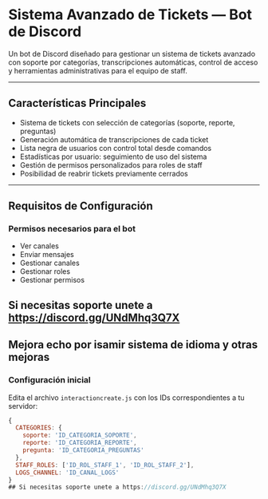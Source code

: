 # Sistema Avanzado de Tickets — Bot de Discord

Un bot de Discord diseñado para gestionar un sistema de tickets avanzado con soporte por categorías, transcripciones automáticas, control de acceso y herramientas administrativas para el equipo de staff.

---

## Características Principales

- Sistema de tickets con selección de categorías (soporte, reporte, preguntas)
- Generación automática de transcripciones de cada ticket
- Lista negra de usuarios con control total desde comandos
- Estadísticas por usuario: seguimiento de uso del sistema
- Gestión de permisos personalizados para roles de staff
- Posibilidad de reabrir tickets previamente cerrados

---

## Requisitos de Configuración

### Permisos necesarios para el bot

- Ver canales  
- Enviar mensajes  
- Gestionar canales  
- Gestionar roles  
- Gestionar permisos  

## Si necesitas soporte unete a https://discord.gg/UNdMhq3Q7X

## Mejora echo por isamir sistema de idioma y otras mejoras


### Configuración inicial

Edita el archivo `interactioncreate.js` con los IDs correspondientes a tu servidor:

```js
{
  CATEGORIES: {
    soporte: 'ID_CATEGORIA_SOPORTE',
    reporte: 'ID_CATEGORIA_REPORTE',
    pregunta: 'ID_CATEGORIA_PREGUNTAS'
  },
  STAFF_ROLES: ['ID_ROL_STAFF_1', 'ID_ROL_STAFF_2'],
  LOGS_CHANNEL: 'ID_CANAL_LOGS'
}
## Si necesitas soporte unete a https://discord.gg/UNdMhq3Q7X
